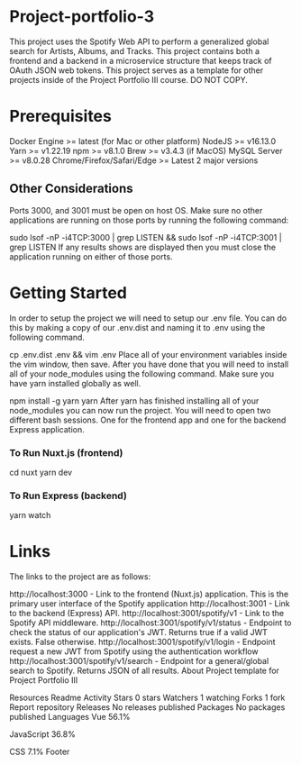 # Project-portfolio-3

This project uses the Spotify Web API to perform a generalized global search for Artists, Albums, and Tracks. This project contains both a frontend and a backend in a microservice structure that keeps track of OAuth JSON web tokens. This project serves as a template for other projects inside of the Project Portfolio III course. DO NOT COPY.

# Prerequisites

Docker Engine >= latest (for Mac or other platform)
NodeJS >= v16.13.0
Yarn >= v1.22.19
npm >= v8.1.0
Brew >= v3.4.3 (if MacOS)
MySQL Server >= v8.0.28
Chrome/Firefox/Safari/Edge >= Latest 2 major versions

## Other Considerations

Ports 3000, and 3001 must be open on host OS. Make sure no other applications are running on those ports by
running the following command:

sudo lsof -nP -i4TCP:3000 | grep LISTEN && sudo lsof -nP -i4TCP:3001 | grep LISTEN
If any results shows are displayed then you must close the application running on either of those ports.

# Getting Started

In order to setup the project we will need to setup our .env file. You can do this by making a copy of our .env.dist and naming it to .env using the following command.

cp .env.dist .env && vim .env
Place all of your environment variables inside the vim window, then save. After you have done that you will need to install all of your node_modules using the following command. Make sure you have yarn installed globally as well.

npm install -g yarn
yarn
After yarn has finished installing all of your node_modules you can now run the project. You will need to open two different bash sessions. One for the frontend app and one for the backend Express application.

### To Run Nuxt.js (frontend)

cd nuxt
yarn dev

### To Run Express (backend)

yarn watch

# Links

The links to the project are as follows:

http://localhost:3000 - Link to the frontend (Nuxt.js) application. This is the primary user interface of the Spotify application
http://localhost:3001 - Link to the backend (Express) API.
http://localhost:3001/spotify/v1 - Link to the Spotify API middleware.
http://localhost:3001/spotify/v1/status - Endpoint to check the status of our application's JWT. Returns true if a valid JWT exists. False otherwise.
http://localhost:3001/spotify/v1/login - Endpoint request a new JWT from Spotify using the authentication workflow
http://localhost:3001/spotify/v1/search - Endpoint for a general/global search to Spotify. Returns JSON of all results.
About
Project template for Project Portfolio III

Resources
Readme
Activity
Stars
0 stars
Watchers
1 watching
Forks
1 fork
Report repository
Releases
No releases published
Packages
No packages published
Languages
Vue
56.1%

JavaScript
36.8%

CSS
7.1%
Footer
